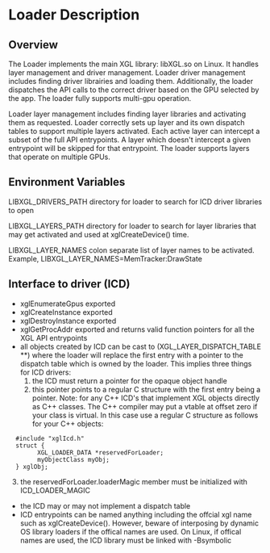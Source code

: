# Loader Description 

## Overview
The Loader implements the main XGL library: libXGL.so on Linux.  It handles
layer management and driver management.  Loader driver management includes
finding driver librairies and loading them.  Additionally, the loader dispatches
the API calls to the correct driver based on the GPU selected by the app. The
loader fully supports multi-gpu operation.

Loader layer management includes finding layer libraries and activating them
as requested.  Loader correctly sets up layer and its own dispatch tables to
support multiple layers activated.  Each active layer can intercept a subset of
the full API entrypoints.  A layer which doesn't intercept a given entrypoint
will be skipped for that entrypoint.  The loader supports layers that operate
on multiple GPUs.

## Environment Variables
LIBXGL\_DRIVERS\_PATH  directory for loader to search for ICD driver libraries to open

LIBXGL\_LAYERS\_PATH   directory for loader to search for layer libraries that may get activated  and used at xglCreateDevice() time.

LIBXGL\_LAYER\_NAMES   colon separate list of layer names to be activated. Example,
   LIBXGL\_LAYER\_NAMES=MemTracker:DrawState

## Interface to driver (ICD)
- xglEnumerateGpus exported
- xglCreateInstance exported
- xglDestroyInstance exported
- xglGetProcAddr exported and returns valid function pointers for all the XGL API entrypoints
- all objects created by ICD can be cast to (XGL\_LAYER\_DISPATCH\_TABLE \*\*)
 where the loader will replace the first entry with a pointer to the dispatch table which is
 owned by the loader. This implies three things for ICD drivers:
  1. the ICD must return a pointer for the opaque object handle
  2. this pointer points to a regular C structure with the first entry being a pointer.
  Note: for any C++ ICD's that implement XGL objects directly as C++ classes.
  The C++ compiler may put a vtable at offset zero if your class is virtual.
  In this case use a regular C structure as follows for your C++ objects:
```
  #include "xglIcd.h"
  struct {
        XGL_LOADER_DATA *reservedForLoader;
        myObjectClass myObj;
  } xglObj;
```
  3. the reservedForLoader.loaderMagic member must be initialized with ICD\_LOADER\_MAGIC
- the ICD may or may not implement a dispatch table
- ICD entrypoints can be named anything including the offcial xgl name such as xglCreateDevice().  However, beware of interposing by dynamic OS library loaders if the offical names are used.  On Linux, if offical names are used, the ICD library must be linked with -Bsymbolic

